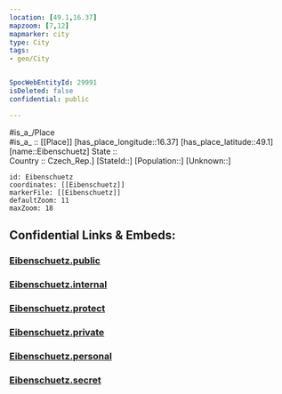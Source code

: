 ```yaml
---
location: [49.1,16.37] 
mapzoom: [7,12] 
mapmarker: city 
type: City
tags:
- geo/City


SpocWebEntityId: 29991
isDeleted: false
confidential: public

---
```

#is_a_/Place  
#is_a_ :: [[Place]] 
[has_place_longitude::16.37] 
[has_place_latitude::49.1] 
[name::Eibenschuetz] 
State ::  
Country :: Czech_Rep.] 
[StateId::] 
[Population::] 
[Unknown::] 


```leaflet
id: Eibenschuetz
coordinates: [[Eibenschuetz]] 
markerFile: [[Eibenschuetz]] 
defaultZoom: 11 
maxZoom: 18
```


## Confidential Links & Embeds: 

### [Eibenschuetz.public](/_public/\Earth\Continent\Europe\Europe~Central\Czech_Republic\regions~Czech_Republic\Jihomoravský\CityEibenschuetz.public.md) 

### [Eibenschuetz.internal](/_internal/\Earth\Continent\Europe\Europe~Central\Czech_Republic\regions~Czech_Republic\Jihomoravský\CityEibenschuetz.internal.md) 

### [Eibenschuetz.protect](/_protect/\Earth\Continent\Europe\Europe~Central\Czech_Republic\regions~Czech_Republic\Jihomoravský\CityEibenschuetz.protect.md) 

### [Eibenschuetz.private](/_private/\Earth\Continent\Europe\Europe~Central\Czech_Republic\regions~Czech_Republic\Jihomoravský\CityEibenschuetz.private.md) 

### [Eibenschuetz.personal](/_personal/\Earth\Continent\Europe\Europe~Central\Czech_Republic\regions~Czech_Republic\Jihomoravský\CityEibenschuetz.personal.md) 

### [Eibenschuetz.secret](/_secret/\Earth\Continent\Europe\Europe~Central\Czech_Republic\regions~Czech_Republic\Jihomoravský\CityEibenschuetz.secret.md)

